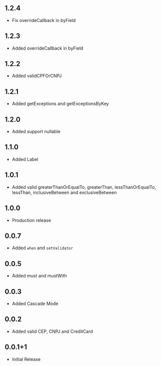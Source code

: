 ## 1.2.4

* Fix overrideCallback in byField

## 1.2.3

* Added overrideCallback in byField 

## 1.2.2

* Added validCPFOrCNPJ

## 1.2.1

* Added getExceptions and getExceptionsByKey

## 1.2.0

* Added support nullable

## 1.1.0

* Added Label

## 1.0.1

* Added valid greaterThanOrEqualTo, greaterThan, lessThanOrEqualTo, lessThan, inclusiveBetween and exclusiveBetween
  
## 1.0.0

* Production release

## 0.0.7

* Added `when` and `setValidator`

## 0.0.5

* Added must and mustWith

## 0.0.3

* Added Cascade Mode


## 0.0.2

* Added valid CEP, CNPJ and CreditCard

## 0.0.1+1

* Initial Release
